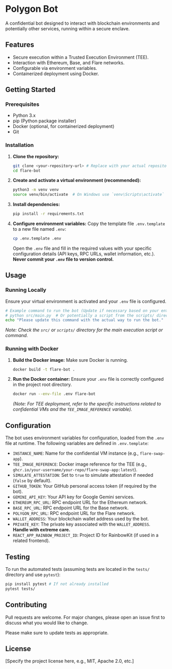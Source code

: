 # Polygon Bot

A confidential bot designed to interact with blockchain environments and potentially other services, running within a secure enclave.

## Features

*   Secure execution within a Trusted Execution Environment (TEE).
*   Interaction with Ethereum, Base, and Flare networks.
*   Configurable via environment variables.
*   Containerized deployment using Docker.

## Getting Started

### Prerequisites

*   Python 3.x
*   pip (Python package installer)
*   Docker (optional, for containerized deployment)
*   Git

### Installation

1.  **Clone the repository:**
    ```bash
    git clone <your-repository-url> # Replace with your actual repository URL
    cd flare-bot
    ```

2.  **Create and activate a virtual environment (recommended):**
    ```bash
    python3 -m venv venv
    source venv/bin/activate  # On Windows use `venv\Scripts\activate`
    ```

3.  **Install dependencies:**
    ```bash
    pip install -r requirements.txt
    ```

4.  **Configure environment variables:**
    Copy the template file `.env.template` to a new file named `.env`:
    ```bash
    cp .env.template .env
    ```
    Open the `.env` file and fill in the required values with your specific configuration details (API keys, RPC URLs, wallet information, etc.). **Never commit your `.env` file to version control.**

## Usage

### Running Locally

Ensure your virtual environment is activated and your `.env` file is configured.

```bash
# Example command to run the bot (Update if necessary based on your entry point)
# python src/main.py  # Or potentially a script from the scripts/ directory
echo "Please update this command with the actual way to run the bot."
```
*Note: Check the `src/` or `scripts/` directory for the main execution script or command.*

### Running with Docker

1.  **Build the Docker image:**
    Make sure Docker is running.
    ```bash
    docker build -t flare-bot .
    ```

2.  **Run the Docker container:**
    Ensure your `.env` file is correctly configured in the project root directory.
    ```bash
    docker run --env-file .env flare-bot
    ```
    *(Note: For TEE deployment, refer to the specific instructions related to confidential VMs and the `TEE_IMAGE_REFERENCE` variable).*

## Configuration

The bot uses environment variables for configuration, loaded from the `.env` file at runtime. The following variables are defined in `.env.template`:

*   `INSTANCE_NAME`: Name for the confidential VM instance (e.g., `flare-swap-app`).
*   `TEE_IMAGE_REFERENCE`: Docker image reference for the TEE (e.g., `ghcr.io/your-username/your-repo/flare-swap-app:latest`).
*   `SIMULATE_ATTESTATION`: Set to `true` to simulate attestation if needed (`false` by default).
*   `GITHUB_TOKEN`: Your GitHub personal access token (if required by the bot).
*   `GEMINI_API_KEY`: Your API key for Google Gemini services.
*   `ETHEREUM_RPC_URL`: RPC endpoint URL for the Ethereum network.
*   `BASE_RPC_URL`: RPC endpoint URL for the Base network.
*   `POLYGON_RPC_URL`: RPC endpoint URL for the Flare network.
*   `WALLET_ADDRESS`: Your blockchain wallet address used by the bot.
*   `PRIVATE_KEY`: The private key associated with the `WALLET_ADDRESS`. **Handle with extreme care.**
*   `REACT_APP_RAINBOW_PROJECT_ID`: Project ID for RainbowKit (if used in a related frontend).

## Testing

To run the automated tests (assuming tests are located in the `tests/` directory and use `pytest`):

```bash
pip install pytest # If not already installed
pytest tests/
```

## Contributing

Pull requests are welcome. For major changes, please open an issue first to discuss what you would like to change.

Please make sure to update tests as appropriate.

## License

[Specify the project license here, e.g., MIT, Apache 2.0, etc.] 
